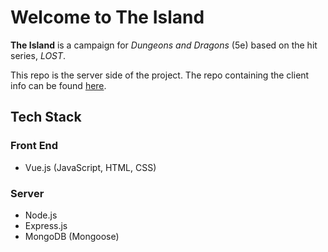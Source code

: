 # Welcome to The Island

**The Island** is a campaign for *Dungeons and Dragons* (5e) based on the hit series, *LOST*.  

This repo is the server side of the project. The repo containing the client info can be found [here](https://github.com/jmo927/the-island-client).

## Tech Stack

### Front End
- Vue.js (JavaScript, HTML, CSS)

### Server
- Node.js
- Express.js
- MongoDB (Mongoose)
